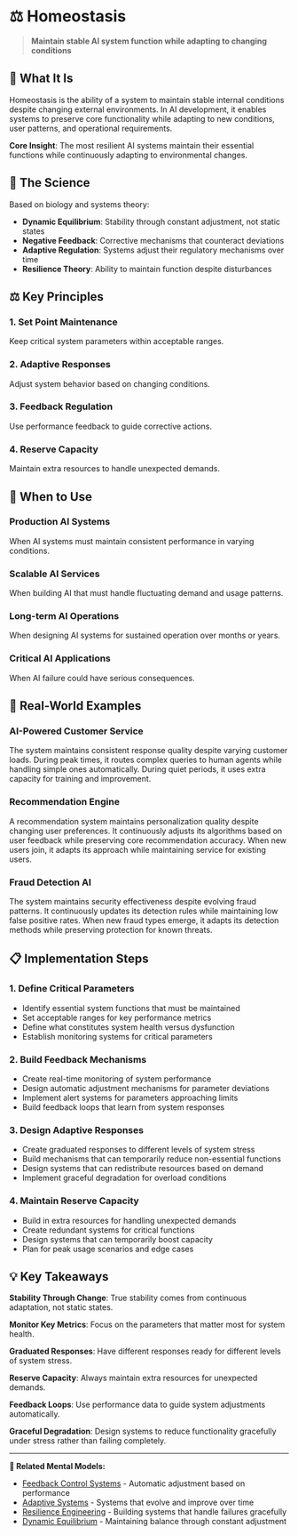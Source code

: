 # ⚖️ Homeostasis

> **Maintain stable AI system function while adapting to changing conditions**

## 🎯 **What It Is**

Homeostasis is the ability of a system to maintain stable internal conditions despite changing external environments. In AI development, it enables systems to preserve core functionality while adapting to new conditions, user patterns, and operational requirements.

**Core Insight**: The most resilient AI systems maintain their essential functions while continuously adapting to environmental changes.

## 🧠 **The Science**

Based on biology and systems theory:

- **Dynamic Equilibrium**: Stability through constant adjustment, not static states
- **Negative Feedback**: Corrective mechanisms that counteract deviations
- **Adaptive Regulation**: Systems adjust their regulatory mechanisms over time
- **Resilience Theory**: Ability to maintain function despite disturbances

## ⚖️ **Key Principles**

### **1. Set Point Maintenance**
Keep critical system parameters within acceptable ranges.

### **2. Adaptive Responses**
Adjust system behavior based on changing conditions.

### **3. Feedback Regulation**
Use performance feedback to guide corrective actions.

### **4. Reserve Capacity**
Maintain extra resources to handle unexpected demands.

## 🎯 **When to Use**

### **Production AI Systems**
When AI systems must maintain consistent performance in varying conditions.

### **Scalable AI Services**
When building AI that must handle fluctuating demand and usage patterns.

### **Long-term AI Operations**
When designing AI systems for sustained operation over months or years.

### **Critical AI Applications**
When AI failure could have serious consequences.

## 🚀 **Real-World Examples**

### **AI-Powered Customer Service**
The system maintains consistent response quality despite varying customer loads. During peak times, it routes complex queries to human agents while handling simple ones automatically. During quiet periods, it uses extra capacity for training and improvement.

### **Recommendation Engine**
A recommendation system maintains personalization quality despite changing user preferences. It continuously adjusts its algorithms based on user feedback while preserving core recommendation accuracy. When new users join, it adapts its approach while maintaining service for existing users.

### **Fraud Detection AI**
The system maintains security effectiveness despite evolving fraud patterns. It continuously updates its detection rules while maintaining low false positive rates. When new fraud types emerge, it adapts its detection methods while preserving protection for known threats.

## 📋 **Implementation Steps**

### **1. Define Critical Parameters**
- Identify essential system functions that must be maintained
- Set acceptable ranges for key performance metrics
- Define what constitutes system health versus dysfunction
- Establish monitoring systems for critical parameters

### **2. Build Feedback Mechanisms**
- Create real-time monitoring of system performance
- Design automatic adjustment mechanisms for parameter deviations
- Implement alert systems for parameters approaching limits
- Build feedback loops that learn from system responses

### **3. Design Adaptive Responses**
- Create graduated responses to different levels of system stress
- Build mechanisms that can temporarily reduce non-essential functions
- Design systems that can redistribute resources based on demand
- Implement graceful degradation for overload conditions

### **4. Maintain Reserve Capacity**
- Build in extra resources for handling unexpected demands
- Create redundant systems for critical functions
- Design systems that can temporarily boost capacity
- Plan for peak usage scenarios and edge cases

## 💡 **Key Takeaways**

**Stability Through Change**: True stability comes from continuous adaptation, not static states.

**Monitor Key Metrics**: Focus on the parameters that matter most for system health.

**Graduated Responses**: Have different responses ready for different levels of system stress.

**Reserve Capacity**: Always maintain extra resources for unexpected demands.

**Feedback Loops**: Use performance data to guide system adjustments automatically.

**Graceful Degradation**: Design systems to reduce functionality gracefully under stress rather than failing completely.

---

**🔗 Related Mental Models:**
- [Feedback Control Systems](./feedback-control-systems.md) - Automatic adjustment based on performance
- [Adaptive Systems](./adaptive-systems.md) - Systems that evolve and improve over time
- [Resilience Engineering](./resilience-engineering.md) - Building systems that handle failures gracefully
- [Dynamic Equilibrium](./dynamic-equilibrium.md) - Maintaining balance through constant adjustment